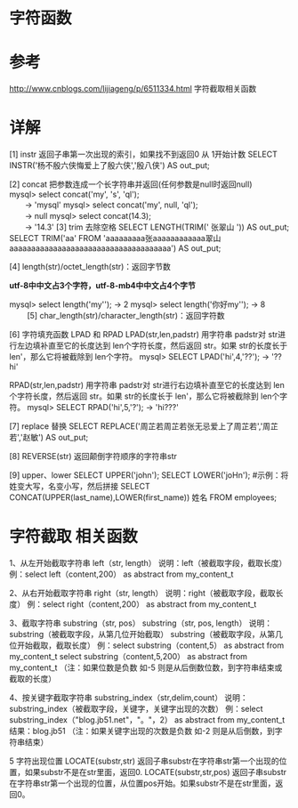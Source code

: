 # 字符函数

# 参考
http://www.cnblogs.com/lijiageng/p/6511334.html 字符截取相关函数

# 详解

[1] instr 返回子串第一次出现的索引，如果找不到返回0
从 1开始计数
SELECT INSTR('杨不殷六侠悔爱上了殷六侠','殷八侠') AS out_put;

[2] concat 把参数连成一个长字符串并返回(任何参数是null时返回null)  
    mysql> select concat('my', 's', 'ql');  
    　　-> 'mysql' 
    mysql> select concat('my', null, 'ql');  
    　　-> null 
    mysql> select concat(14.3);  
    　　-> '14.3' 
[3]  trim 去除空格
SELECT LENGTH(TRIM('    张翠山    ')) AS out_put;
SELECT TRIM('aa' FROM 'aaaaaaaaa张aaaaaaaaaaaa翠山aaaaaaaaaaaaaaaaaaaaaaaaaaaaaaaaaaaaa')  AS out_put;

[4] length(str)/octet_length(str)：返回字节数

**utf-8中中文占3个字符，utf-8-mb4中中文占4个字节**

mysql> select length('my'');    -> 2
mysql> select length('你好my'');    -> 8     　　
[5] char_length(str)/character_length(str)：返回字符数

[6] 字符填充函数 LPAD 和 RPAD
LPAD(str,len,padstr)
用字符串 padstr对 str进行左边填补直至它的长度达到 len个字符长度，然后返回 str。如果 str的长度长于 len'，那么它将被截除到 len个字符。
mysql> SELECT LPAD('hi',4,'??'); -> '??hi'

RPAD(str,len,padstr)
用字符串 padstr对 str进行右边填补直至它的长度达到 len个字符长度，然后返回 str。如果 str的长度长于 len'，那么它将被截除到 len个字符。
mysql> SELECT RPAD('hi',5,'?'); -> 'hi???'

[7] replace 替换
SELECT REPLACE('周芷若周芷若张无忌爱上了周芷若','周芷若','赵敏') AS out_put;

[8] REVERSE(str) 
返回颠倒字符顺序的字符串str

[9] upper、lower
SELECT UPPER('john');
SELECT LOWER('joHn');
#示例：将姓变大写，名变小写，然后拼接
SELECT CONCAT(UPPER(last_name),LOWER(first_name))  姓名 FROM employees;

# **字符截取 相关函数**

1、从左开始截取字符串 
left（str, length） 
说明：left（被截取字段，截取长度） 
例：select left（content,200） as abstract from my_content_t 

2、从右开始截取字符串 
right（str, length） 
说明：right（被截取字段，截取长度） 
例：select right（content,200） as abstract from my_content_t 

3、截取字符串 
substring（str, pos） 
substring（str, pos, length） 
说明：substring（被截取字段，从第几位开始截取） 
substring（被截取字段，从第几位开始截取，截取长度） 
例：select substring（content,5） as abstract from my_content_t 
select substring（content,5,200） as abstract from my_content_t 
（注：如果位数是负数 如-5 则是从后倒数位数，到字符串结束或截取的长度） 

4、按关键字截取字符串 
substring_index（str,delim,count） 
说明：substring_index（被截取字段，关键字，关键字出现的次数） 
例：select substring_index（"blog.jb51.net"，"。"，2） as abstract from my_content_t 
结果：blog.jb51 
（注：如果关键字出现的次数是负数 如-2 则是从后倒数，到字符串结束） 

5 字符出现位置
LOCATE(substr,str)  返回子串substr在字符串str第一个出现的位置，如果substr不是在str里面，返回0. 
LOCATE(substr,str,pos)  返回子串substr在字符串str第一个出现的位置，从位置pos开始。如果substr不是在str里面，返回0。







































































